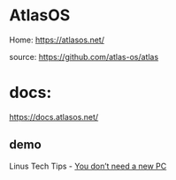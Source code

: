 # AtlasOS
Home: https://atlasos.net/

source: https://github.com/atlas-os/atlas

# docs:
https://docs.atlasos.net/

## demo
Linus Tech Tips - [You don’t need a new PC](https://youtu.be/dc7CIkZcWYE)
